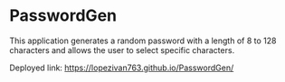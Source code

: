 # PasswordGen

This application generates a random password 
with a length of 8 to 128 characters 
and allows the user to select specific characters.

Deployed link:
https://lopezivan763.github.io/PasswordGen/

